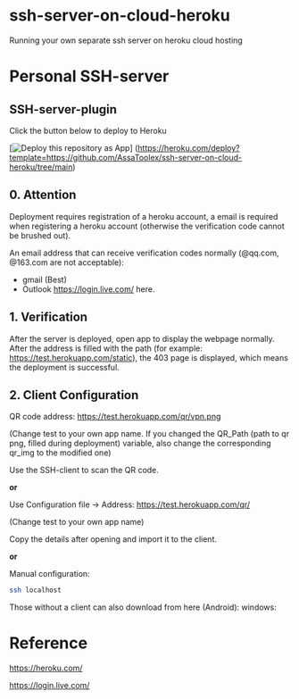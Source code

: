 # ssh-server-on-cloud-heroku
Running your own separate ssh server on heroku cloud hosting


# Personal SSH-server
## SSH-server-plugin

Click the button below to deploy to Heroku

[![Deploy this repository as App](https://www.herokucdn.com/deploy/button.png)]
(https://heroku.com/deploy?template=https://github.com/AssaToolex/ssh-server-on-cloud-heroku/tree/main)

## 0. Attention

Deployment requires registration of a heroku account, a email is required when registering a heroku account (otherwise the verification code cannot be brushed out). 

An email address that can receive verification codes normally (@qq.com, @163.com are not acceptable):
- gmail (Best) 
- Outlook <https://login.live.com/> here.

## 1. Verification

After the server is deployed, open app to display the webpage normally. After the address is filled with the path (for example: <https://test.herokuapp.com/static>), the 403 page is displayed, which means the deployment is successful.

## 2. Client Configuration

QR code address: https://test.herokuapp.com/qr/vpn.png

(Change test to your own app name. If you changed the QR\_Path (path to qr png, filled during deployment) variable, also change the corresponding qr\_img to the modified one)

Use the SSH-client to scan the QR code.

**or**

Use Configuration file -> Address: https://test.herokuapp.com/qr/

(Change test to your own app name)

Copy the details after opening and import it to the client.

**or**

Manual configuration:

```sh
ssh localhost
```

Those without a client can also download from here (Android):
windows:

# Reference

https://heroku.com/

https://login.live.com/
